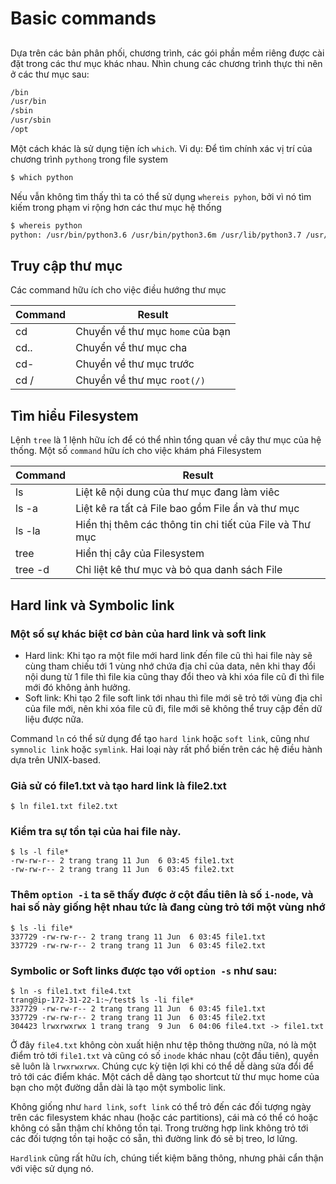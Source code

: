 # Basic commands
## 
Dựa trên các bản phân phối, chương trình, các gói phần mềm riêng được cài đặt trong các thư mục khác nhau. Nhìn chung các chương trình thực thi nên ở các thư mục sau:
```sh
/bin
/usr/bin
/sbin
/usr/sbin
/opt
```
Một cách khác là sử dụng tiện ích `which`. Vi dụ: Để tìm chính xác vị trí của chương trình `pythong` trong file system
```sh
$ which python

```
Nếu vẫn không tìm thấy thì ta có thể sử dụng `whereis pyhon`, bởi vì nó tìm kiếm trong phạm vi rộng hơn các thư mục hệ thống
```sh
$ whereis python
python: /usr/bin/python3.6 /usr/bin/python3.6m /usr/lib/python3.7 /usr/lib/python2.7 /usr/lib/python3.6 /etc/python2.7 /etc/python3.6 /usr/local/lib/python3.6 /usr/include/python3.6m /usr/share/python
```
## Truy cập thư mục
Các command hữu ích cho việc điều hướng thư mục

|Command|Result|
|-------|------|
|cd|Chuyển về thư mục `home` của bạn|
|cd..|Chuyển về thư mục cha|
|cd-|Chuyển về thư mục trước|
|cd /|Chuyển về thư mục `root(/)`|

## Tìm hiểu Filesystem
Lệnh `tree` là 1 lệnh hữu ích để có thể nhìn tổng quan về cây thư mục của hệ thống. Một số `command` hữu ích cho việc khám phá Filesystem

|Command|Result|
|-------|------|
|ls|Liệt kê nội dung của thư mục đang làm viêc|
|ls -a|Liệt kê ra tất cả File bao gồm File ẩn và thư mục|
|ls -la|Hiển thị thêm các thông tin chi tiết của File và Thư mục|
|tree|Hiển thị cây của Filesystem|
|tree -d|Chỉ liệt kê thư mục và bỏ qua danh sách File|

## Hard link và Symbolic link

### Một số sự khác biệt cơ bản của hard link và soft link</br>
- Hard link: Khi tạo ra một file mới hard link đến file cũ thì hai file này sẽ cùng tham chiếu tới 1 vùng nhớ chứa địa chỉ của data, nên khi thay đổi nội dung từ 1 file thì file kia cũng thay đổi theo và khi xóa file cũ đi thì file mới đó không ảnh hưởng.</br>
- Soft link: Khi tạo 2 file soft link tới nhau thì file mới sẽ trỏ tới vùng địa chỉ của file mới, nên khi xóa file cũ đi, file mới sẽ không thể truy cập đến dữ liệu được nữa.

Command `ln` có thể sử dụng để tạo `hard link` hoặc `soft link`, cũng như `symnolic link` hoặc `symlink`. Hai loại này rất phổ biến trên các hệ điều hành dựa trên UNIX-based.

### Giả sử có file1.txt và tạo hard link là file2.txt

	$ ln file1.txt file2.txt
### Kiểm tra sự tồn tại của hai file này.

	$ ls -l file*
	-rw-rw-r-- 2 trang trang 11 Jun  6 03:45 file1.txt
	-rw-rw-r-- 2 trang trang 11 Jun  6 03:45 file2.txt
### Thêm `option -i` ta sẽ thấy được ở cột đầu tiên là số `i-node`, và hai số này giống hệt nhau tức là đang cùng trỏ tới một vùng nhớ

	$ ls -li file*
	337729 -rw-rw-r-- 2 trang trang 11 Jun  6 03:45 file1.txt
	337729 -rw-rw-r-- 2 trang trang 11 Jun  6 03:45 file2.txt

### Symbolic or Soft links được tạo với `option -s` như sau:

	$ ln -s file1.txt file4.txt
	trang@ip-172-31-22-1:~/test$ ls -li file*
	337729 -rw-rw-r-- 2 trang trang 11 Jun  6 03:45 file1.txt
	337729 -rw-rw-r-- 2 trang trang 11 Jun  6 03:45 file2.txt
	304423 lrwxrwxrwx 1 trang trang  9 Jun  6 04:06 file4.txt -> file1.txt
  
Ở đây `file4.txt` không còn xuất hiện như tệp thông thường nữa, nó là một điểm trỏ tới `file1.txt` và cũng có số `inode` khác nhau (cột đầu tiên), quyền sẽ luôn là `lrwxrwxrwx`. Chúng cực kỳ tiện lợi khi có thể dễ dàng sửa đổi để trỏ tới các điểm khác. Một cách dễ dàng tạo shortcut từ thư mục home của bạn cho một đường dẫn dài là tạo một symbolic link.

Không giống như `hard link`, `soft link` có thể trỏ đến các đối tượng ngày trên các filesystem khác nhau (hoặc các partitions), cái mà có thể có hoặc không có sẵn thậm chí không tồn tại. Trong trường hợp link không trỏ tới các đối tượng tồn tại hoặc có sẵn, thì đường link đó sẽ bị treo, lơ lửng.

`Hardlink` cũng rất hữu ích, chúng tiết kiệm băng thông, nhưng phải cẩn thận với việc sử dụng nó.
